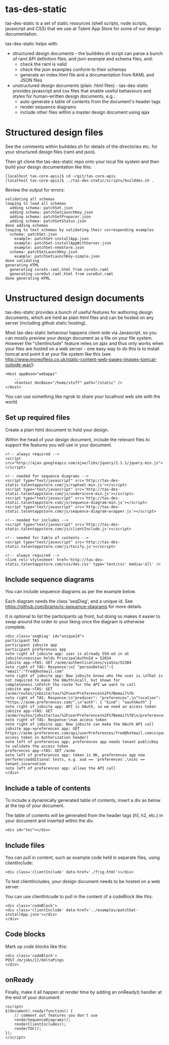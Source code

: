 tas-des-static
==============
tas-des-static is a set of static resources (shell scripts, node scripts, javascript and CSS) that we
use at Talent App Store for some of our design documentation.

tas-des-static helps with:

- structured design documents - the builddes.sh script can parse a bunch of raml API definition files, and json example and schema files, and:
    - check the raml is valid
    - check the json examples conform to their schemas
    - generate an index.html file and a documentation from RAML and JSON files
- unstructured design documents (plain  .html files) - tas-des-static provides javascript and css files that enable useful behaviours and styles for human-written design documents, e.g.:
    - auto-generate a table of contents from the document's header tags
    - render sequence diagrams
    - include other files within a master design document using ajax


Structured design files
=======================
See the comments within builddes.sh for details of the directories etc. for your structured design files (raml and json).

Then git clone the tas-des-static repo onto your local file system and then build your design documentation like this:

    [localhost tas-core-apis]$ cd ~/git/tas-core-apis
    [localhost tas-core-apis]$ ../tas-des-static/scripts/builddes.sh .
    
Review the output for errors:

    validating all schemas
    looping to load all schemas
      adding schema: patchSet.json
      adding schema: patchSetLaunchKey.json
      adding schema: patchSetPreparer.json
      adding schema: patchSetStatus.json
    done adding schemas
    looping to test schemas by validating their corresponding examples
      schema: patchSet.json
        example: patchSet-installApp.json
        example: patchSet-installAppWithServer.json
        example: patchSet-newStore.json
      schema: patchSetLaunchKey.json
        example: patchSetLaunchKey-simple.json
    done validating
    generating HTML
      generating coreIn.raml.html from coreIn.raml
      generating coreOut.raml.html from coreOut.raml
    done generating HTML


Unstructured design documents
=============================
tas-des-static provides a bunch of useful features for authoring design documents, which are held as plain html files
and can be hosted on any server (including github static hosting).

Most tas-des-static behaviour happens client-side via Javascript, so you can mostly preview your design document as a file on
your file system. However the "clientInclude" feature relies on ajax and thus only works when your files are hosted on a web server - one easy way
to do this is to install tomcat and point it at your file system like this (see http://www.moreofless.co.uk/static-content-web-pages-images-tomcat-outside-war/):

    <Host appBase="webapps"
        ...
        <Context docBase="/home/stuff" path="/static" />
    </Host>

You can use something like ngrok to share your localhost web site with the world.


Set up required files
---------------------
Create a plain html document to hold your design. 

Within the head of your design document, include the relevant files to support the features you will use in your document.

    <!-- always required -->
    <script src="http://ajax.googleapis.com/ajax/libs/jquery/2.1.1/jquery.min.js"></script>
    
    <!-- needed for sequence diagrams -->
    <script type="text/javascript" src='http://tas-des-static.talentappstore.com/js/raphael-min.js'></script>
    <script type="text/javascript" src='http://tas-des-static.talentappstore.com/js/underscore-min.js'></script>
    <script type="text/javascript" src='http://tas-des-static.talentappstore.com/js/sequence-diagram-min.js'></script>
    <script type="text/javascript" src='http://tas-des-static.talentappstore.com/js/sequence-diagram-wrapper.js'></script>
    
    <!-- needed for includes -->
    <script type="text/javascript" src='http://tas-des-static.talentappstore.com/js/clientInclude.js'></script>
    
    <!-- needed for table of contents -->
    <script type="text/javascript" src='http://tas-des-static.talentappstore.com/js/tocify.js'></script>
    
    <!-- always required -->
    <link rel='stylesheet' href='http://tas-des-static.talentappstore.com/css/des.css' type='text/css' media='all' />


Include sequence diagrams
-------------------------
You can include sequence diagrams as per the example below. 

Each diagram needs the class 'seqDiag', and a unique id. See https://github.com/bramp/js-sequence-diagrams for more details.

It is optional to list the participants up front, but doing so makes it easier to swap around the order to your liking once the diagram is otherwise complete.

    <div class='seqDiag' id="uniqueId">
    participant TAS
    participant jobsite app
    participant preferences app
    note right of jobsite app: user is already SSO-ed in at jobsite\nsession holds PrincipalAuthnId = 52034
    jobsite app->TAS: GET /acme/authentications/viaSso/52304
    note right of TAS: Response:\n{ "personDetail":{ "email":"fred@hotmail.com"                
    note right of jobsite app: Now jobsite knows who the user is.\nThat is not required to make the OAuth\ncall, but shown for completeness.\nFetch the route for the API we want to call 
    jobsite app->TAS: GET /acme/routes/jobsite/tas/%2FuserPreferences%2F%7Bemail%7D
    note right of TAS: Response:\n"producer": "preferences",\n"location": "https://acme.preferences.com/",\n"auth": { "kind": "oauthAuth" }
    note right of jobsite app: API is OAuth, so we need an access token
    jobsite app->TAS: GET /acme/routes/jobsite/tas/%2FuserPreferences%2F%7Bemail%7D\n/preferences/tokens/viaSso/52304                
    note right of TAS: Response:\nan access token
    note right of jobsite app: Now jobsite can make the OAuth API call
    jobsite app->preferences app: GET https://acme.preferences.com/api/userPreferences/fred@hotmail.com\n(passing access token in Authorization header)
    note left of preferences app: preferences app needs tenant publicKey to validate the access token
    preferences app->TAS: GET /acme
    note left of preferences app: token is OK, preferences app now performs\nadditional tests, e.g. aud == 'preferences',\ninc == tenant.incarnation
    note left of preferences app: allows the API call 
    </div>


Include a table of contents
---------------------------
To include a dynamically generated table of contents, insert a div as below at the top of your document.

The table of contents will be generated from the header tags (h1, h2, etc.) in your document and inserted within the div.

    <div id="toc"></div>


Include files
-------------
You can pull in content, such as example code held in separate files, using clientInclude:

    <div class='clientInclude' data-href='./frig.html'></div>
 
To test clientIncludes, your design document needs to be hosted on a web server.

You can use clientInlcude to pull in the content of a codeBlock like this:

    <div class='codeBlock'>
    <div class='clientInclude' data-href='../examples/patchSet-installApp.json'></div>
    </div>


Code blocks
-----------
Mark up code blocks like this:

    <div class='codeBlock'>
    POST /m/jobs/{}/deltaPings 
    </div>


onReady
-------
Finally, make it all happen at render time by adding an onReady() handler at the end of your document:

    <script>
    $(document).ready(function() {
        // comment out features you don't use
    	renderSequenceDiagrams();
    	renderClientIncludes();
    	renderTOC();
    });
    </script>


